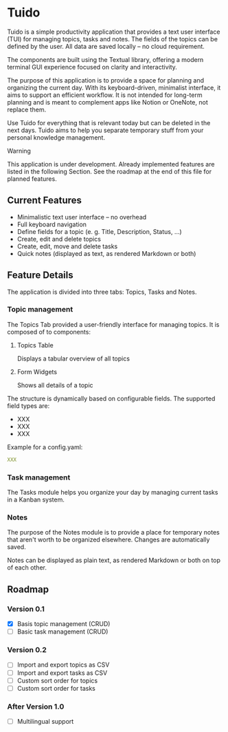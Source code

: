 # Tuido

Tuido is a simple productivity application that provides a text user interface (TUI) for managing topics, tasks and notes. The fields of the topics can be defined by the user. All data are saved locally – no cloud requirement.

The components are built using the Textual library, offering a modern terminal GUI experience focused on clarity and interactivity.

The purpose of this application is to provide a space for planning and organizing the current day. With its keyboard-driven, minimalist interface, it aims to support an efficient workflow. It is not intended for long-term planning and is meant to complement apps like Notion or OneNote, not replace them.

Use Tuido for everything that is relevant today but can be deleted in the next days. Tuido aims to help you separate temporary stuff from your personal knowledge management.

> [!warning]
> This application is under development. Already implemented features are listed in the following Section. See the roadmap at the end of this file for planned features.

## Current Features

- Minimalistic text user interface – no overhead
- Full keyboard navigation
- Define fields for a topic (e. g. Title, Description, Status, ...)
- Create, edit and delete topics
- Create, edit, move and delete tasks
- Quick notes (displayed as text, as rendered Markdown or both)

## Feature Details

The application is divided into three tabs: Topics, Tasks and Notes.

### Topic management

The Topics Tab provided a user-friendly interface for managing topics. It is composed of to components:

1. Topics Table

   Displays a tabular overview of all topics

2. Form Widgets

   Shows all details of a topic

The structure is dynamically based on configurable fields. The supported field types are:

- XXX
- XXX
- XXX

Example for a config.yaml:

```yaml
XXX
```

### Task management

The Tasks module helps you organize your day by managing current tasks in a Kanban system.

### Notes

The purpose of the Notes module is to provide a place for temporary notes that aren't worth to be organized elsewhere. Changes are automatically saved.

Notes can be displayed as plain text, as rendered Markdown or both on top of each other.

## Roadmap

### Version 0.1

- [x] Basis topic management (CRUD)
- [ ] Basic task management (CRUD)

### Version 0.2

- [ ] Import and export topics as CSV
- [ ] Import and export tasks as CSV
- [ ] Custom sort order for topics
- [ ] Custom sort order for tasks

### After Version 1.0

- [ ] Multilingual support
